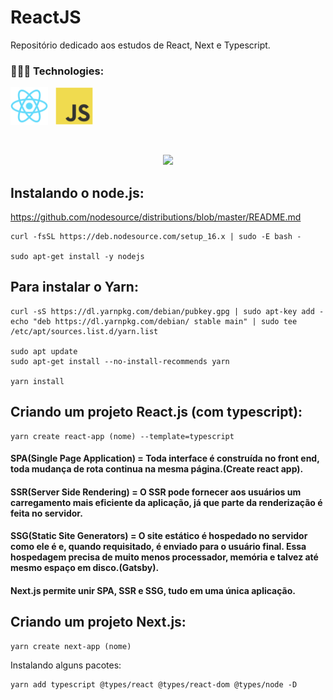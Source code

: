 # ReactJS

Repositório dedicado aos estudos de React, Next e Typescript.

### 👨🏻‍💻 Technologies:

<img src="https://raw.githubusercontent.com/devicons/devicon/master/icons/react/react-original.svg" width="60"> &nbsp;
<img src="https://raw.githubusercontent.com/devicons/devicon/master/icons/javascript/javascript-original.svg" alt="imagem" width="60"> &nbsp;

<br>

<p align="center">
<img src="https://i.imgur.com/Q6wXoPn.png" width=750px/>
  
## **Instalando o node.js:**

https://github.com/nodesource/distributions/blob/master/README.md
  
```
curl -fsSL https://deb.nodesource.com/setup_16.x | sudo -E bash -
 
sudo apt-get install -y nodejs
```
  
## **Para instalar o Yarn:**
```
curl -sS https://dl.yarnpkg.com/debian/pubkey.gpg | sudo apt-key add -
echo "deb https://dl.yarnpkg.com/debian/ stable main" | sudo tee /etc/apt/sources.list.d/yarn.list
  
sudo apt update
sudo apt-get install --no-install-recommends yarn
  
yarn install
```
## **Criando um projeto React.js (com typescript):**
  
```
yarn create react-app (nome) --template=typescript
```
 
#### **SPA(Single Page Application)** = Toda interface é construída no front end, toda mudança de rota continua na mesma página.(Create react app).

#### **SSR(Server Side Rendering)** = O SSR pode fornecer aos usuários um carregamento mais eficiente da aplicação, já que parte da renderização é feita no servidor.

#### **SSG(Static Site Generators)** = O site estático é hospedado no servidor como ele é e, quando requisitado, é enviado para o usuário final. Essa hospedagem precisa de muito menos processador, memória e talvez até mesmo espaço em disco.(Gatsby).

#### Next.js permite unir SPA, SSR e SSG, tudo em uma única aplicação.

## **Criando um projeto Next.js:**

```
yarn create next-app (nome)
```

Instalando alguns pacotes:

```
yarn add typescript @types/react @types/react-dom @types/node -D
```
